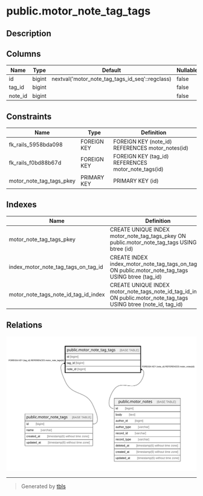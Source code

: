 # public.motor_note_tag_tags

## Description

## Columns

| Name | Type | Default | Nullable | Children | Parents | Comment |
| ---- | ---- | ------- | -------- | -------- | ------- | ------- |
| id | bigint | nextval('motor_note_tag_tags_id_seq'::regclass) | false |  |  |  |
| tag_id | bigint |  | false |  | [public.motor_note_tags](public.motor_note_tags.md) |  |
| note_id | bigint |  | false |  | [public.motor_notes](public.motor_notes.md) |  |

## Constraints

| Name | Type | Definition |
| ---- | ---- | ---------- |
| fk_rails_5958bda098 | FOREIGN KEY | FOREIGN KEY (note_id) REFERENCES motor_notes(id) |
| fk_rails_f0bd88b67d | FOREIGN KEY | FOREIGN KEY (tag_id) REFERENCES motor_note_tags(id) |
| motor_note_tag_tags_pkey | PRIMARY KEY | PRIMARY KEY (id) |

## Indexes

| Name | Definition |
| ---- | ---------- |
| motor_note_tag_tags_pkey | CREATE UNIQUE INDEX motor_note_tag_tags_pkey ON public.motor_note_tag_tags USING btree (id) |
| index_motor_note_tag_tags_on_tag_id | CREATE INDEX index_motor_note_tag_tags_on_tag_id ON public.motor_note_tag_tags USING btree (tag_id) |
| motor_note_tags_note_id_tag_id_index | CREATE UNIQUE INDEX motor_note_tags_note_id_tag_id_index ON public.motor_note_tag_tags USING btree (note_id, tag_id) |

## Relations

![er](public.motor_note_tag_tags.svg)

---

> Generated by [tbls](https://github.com/k1LoW/tbls)
